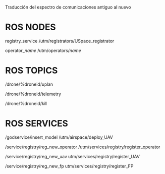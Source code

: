 Traducción del espectro de comunicaciones antiguo al nuevo


# ROS NODES

registry_service
/utm/registrators/USpace_registrator


operator_*name*
/utm/operators/*name*



# ROS TOPICS

/drone/%droneid/uplan



/drone/%droneid/telemetry



/drone/%droneid/kill



# ROS SERVICES

/godservice/insert_model
/utm/airspace/deploy_UAV



/service/registry/reg_new_operator
/utm/services/registry/register_operator


/service/registry/reg_new_uav
utm/services/registry/register_UAV



/service/registry/reg_new_fp
utm/services/registry/register_FP


